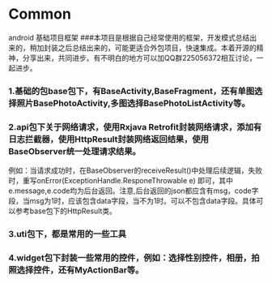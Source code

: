 # Common
android 基础项目框架
###本项目是根据自己经常使用的框架，开发模式总结出来的，稍加封装之后总结出来的，可能更适合外包项目，快速集成。本着开源的精神，分享出来，共同进步。有不明白的地方可以加QQ群225056372相互讨论，一起进步。
### 1.基础的包base包下，有BaseActivity,BaseFragment，还有单图选择照片BasePhotoActivity,多图选择BasePhotoListActivity等。
### 2.api包下关于网络请求，使用Rxjava Retrofit封装网络请求，添加有日志拦截器，使用HttpResult封装网络返回结果，使用BaseObserver统一处理请求结果。
例如：当请求成功时，在BaseObserver的receiveResult()中处理后续逻辑，失败时，重写onError(ExceptionHandle.ResponeThrowable e)
即可，其中e.message,e.code均为后台返回。注意,后台返回的json都应含有msg，code字段，当msg为1时，应该包含data字段，当不为1时。可以不包含data字段。具体可以参考base包下的HttpResult类。
### 3.uti包下，都是常用的一些工具
### 4.widget包下封装一些常用的控件，例如：选择性别控件，相册，拍照选择控件，还有MyActionBar等。
